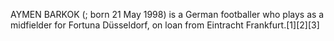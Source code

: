 AYMEN BARKOK (; born 21 May 1998) is a German footballer who plays as a midfielder for Fortuna Düsseldorf, on loan from Eintracht Frankfurt.[1][2][3]
